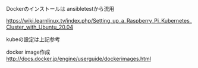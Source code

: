 Dockerのインストールは
ansibletestから流用

https://wiki.learnlinux.tv/index.php/Setting_up_a_Raspberry_Pi_Kubernetes_Cluster_with_Ubuntu_20.04

kubeの設定は上記参考


docker image作成
http://docs.docker.jp/engine/userguide/dockerimages.html

